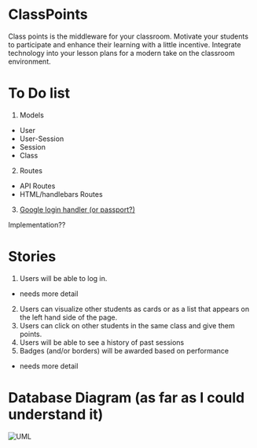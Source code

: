 # ClassPoints

Class points is the middleware for your classroom. Motivate your students to participate and enhance their learning with a little incentive. Integrate technology into your lesson plans for a modern take on the classroom environment. 

# To Do list

1. Models

 * User
 * User-Session
 * Session
 * Class
 
2. Routes

 * API Routes
 * HTML/handlebars Routes

3. [Google login handler (or passport?)](https://github.com/google/google-api-nodejs-client) 
 
Implementation??

# Stories

1. Users will be able to log in.
 - needs more detail
2. Users can visualize other students as cards or as a list that appears on the left hand side of the page.
3. Users can click on other students in the same class and give them points.
4. Users will be able to see a history of past sessions
5. Badges (and/or borders) will be awarded based on performance 
 - needs more detail

# Database Diagram (as far as I could understand it)


![UML](http://i.imgur.com/YQROm9i.png?1 "DB UML Diagram")
 

